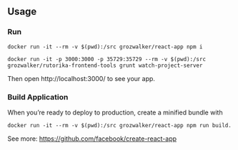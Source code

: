 ## Usage

### Run

```
docker run -it --rm -v $(pwd):/src grozwalker/react-app npm i

docker run -it -p 3000:3000 -p 35729:35729 --rm -v $(pwd):/src grozwalker/rutorika-frontend-tools grunt watch-project-server
```

Then open http://localhost:3000/ to see your app.

### Build Application

When you’re ready to deploy to production, create a minified bundle with 

```
docker run -it --rm -v $(pwd):/src grozwalker/react-app npm run build.

```

See more: https://github.com/facebook/create-react-app
